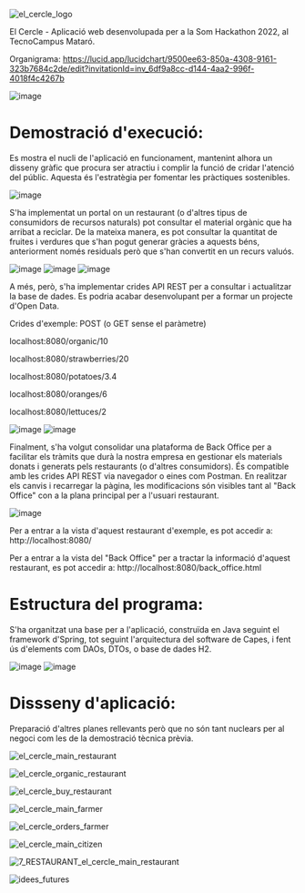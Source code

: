 ![el_cercle_logo](https://user-images.githubusercontent.com/60795194/161415084-3ac00f3b-f3e8-40ee-82be-21168bd967fe.png)

El Cercle - Aplicació web desenvolupada per a la Som Hackathon 2022, al TecnoCampus Mataró.

Organigrama: https://lucid.app/lucidchart/9500ee63-850a-4308-9161-323b7684c2de/edit?invitationId=inv_6df9a8cc-d144-4aa2-996f-4018f4c4267b

![image](https://user-images.githubusercontent.com/60795194/161408150-9725eef0-f743-4a44-bfa3-dafd57ad1705.png)

# Demostració d'execució:


Es mostra el nucli de l'aplicació en funcionament, mantenint alhora un disseny gràfic que procura ser atractiu i complir la funció de cridar l'atenció del públic. Aquesta és l'estratègia per fomentar les pràctiques sostenibles.

![image](https://user-images.githubusercontent.com/60795194/161415134-47a868b3-85fb-49f4-ab76-8d772cb16495.png)


S'ha implementat un portal on un restaurant (o d'altres tipus de consumidors de recursos naturals) pot consultar el material orgànic que ha arribat a reciclar. De la mateixa manera, es pot consultar la quantitat de fruites i verdures que s'han pogut generar gràcies a aquests béns, anteriorment només residuals però que s'han convertit en un recurs valuós.

![image](https://user-images.githubusercontent.com/60795194/161415159-2442dae6-55ca-496e-83e0-0cdeb68882ae.png)
![image](https://user-images.githubusercontent.com/60795194/161415193-3ca6b8d2-ac98-4445-ace4-dbaec3557839.png)
![image](https://user-images.githubusercontent.com/60795194/161415201-8a93dc4a-d848-4a0b-b5e2-32c2acf3a039.png)


A més, però, s'ha implementar crides API REST per a consultar i actualitzar la base de dades. Es podria acabar desenvolupant per a formar un projecte d'Open Data.

Crides d'exemple:
POST (o GET sense el paràmetre)

localhost:8080/organic/10

localhost:8080/strawberries/20

localhost:8080/potatoes/3.4

localhost:8080/oranges/6

localhost:8080/lettuces/2


![image](https://user-images.githubusercontent.com/60795194/161415221-473f6348-1bfd-4187-a698-46fe13c6057b.png)
![image](https://user-images.githubusercontent.com/60795194/161415243-db08b67a-4f9d-4826-85ec-5df1431a6379.png)


Finalment, s'ha volgut consolidar una plataforma de Back Office per a facilitar els tràmits que durà la nostra empresa en gestionar els materials donats i generats pels restaurants (o d'altres consumidors). És compatible amb les crides API REST via navegador o eines com Postman. En realitzar els canvis i recarregar la pàgina, les modificacions són visibles tant al "Back Office" con a la plana principal per a l'usuari restaurant.

![image](https://user-images.githubusercontent.com/60795194/161415328-3c49f029-44ee-4339-b936-01fc16a24fe6.png)


Per a entrar a la vista d'aquest restaurant d'exemple, es pot accedir a:
http://localhost:8080/

Per a entrar a la vista del "Back Office" per a tractar la informació d'aquest restaurant, es pot accedir a:
http://localhost:8080/back_office.html



# Estructura del programa:

S'ha organitzat una base per a l'aplicació, construïda en Java seguint el framework d'Spring, tot seguint l'arquitectura del software de Capes, i fent ús d'elements com DAOs, DTOs, o base de dades H2.

![image](https://user-images.githubusercontent.com/60795194/161414381-e01df626-fb13-47bd-94ee-8d6dc87eb96e.png)
![image](https://user-images.githubusercontent.com/60795194/161414425-5f2c046c-562f-42c6-9f2a-e995be52a88f.png)


# Dissseny d'aplicació:

Preparació d'altres planes rellevants però que no són tant nuclears per al negoci com les de la demostració tècnica prèvia.

![el_cercle_main_restaurant](https://user-images.githubusercontent.com/60795194/161408180-26a59fff-6881-4646-9ee2-b1c4e3ede688.png)

![el_cercle_organic_restaurant](https://user-images.githubusercontent.com/60795194/161408193-e0ef45da-a218-42dd-8b7b-fa2ab3499f3d.png)

![el_cercle_buy_restaurant](https://user-images.githubusercontent.com/60795194/161408167-9038dce4-4b0c-42ca-b5de-bb22286c0519.png)

![el_cercle_main_farmer](https://user-images.githubusercontent.com/60795194/161408177-516bd2c0-3598-4d8d-95f3-b329088e4a69.png)

![el_cercle_orders_farmer](https://user-images.githubusercontent.com/60795194/161408186-ae51c0f9-5835-45a1-8c3f-f9a1eabbaad4.png)

![el_cercle_main_citizen](https://user-images.githubusercontent.com/60795194/161408171-96a3ab92-fd33-44ad-a12e-77429a088bf0.png)

![7_RESTAURANT_el_cercle_main_restaurant](https://user-images.githubusercontent.com/60795194/161408200-eed655f3-fbd9-4260-8372-572670298f1e.png)

![idees_futures](https://user-images.githubusercontent.com/60795194/161414342-e24cfdb1-dcbd-41d8-a8d2-51a6a8c72574.png)
